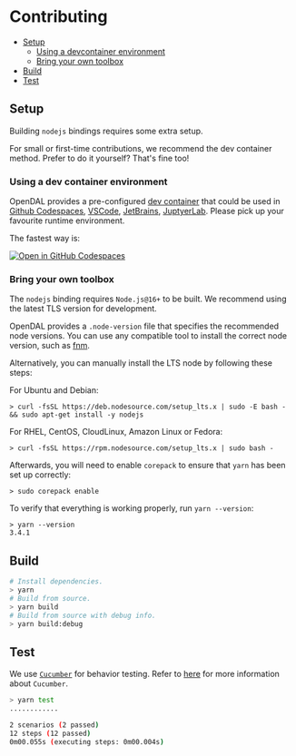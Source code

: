 # Contributing

- [Setup](#setup)
  - [Using a devcontainer environment](#using-a-devcontainer-environment)
  - [Bring your own toolbox](#bring-your-own-toolbox)
- [Build](#build)
- [Test](#test)

## Setup

Building `nodejs` bindings requires some extra setup.

For small or first-time contributions, we recommend the dev container method. Prefer to do it yourself? That's fine too!

### Using a dev container environment

OpenDAL provides a pre-configured [dev container](https://containers.dev/) that could be used in [Github Codespaces](https://github.com/features/codespaces), [VSCode](https://code.visualstudio.com/), [JetBrains](https://www.jetbrains.com/remote-development/gateway/), [JuptyerLab](https://jupyterlab.readthedocs.io/en/stable/). Please pick up your favourite runtime environment.

The fastest way is:

[![Open in GitHub Codespaces](https://github.com/codespaces/badge.svg)](https://codespaces.new/apache/incubator-opendal?quickstart=1&machine=standardLinux32gb)

### Bring your own toolbox

The `nodejs` binding requires `Node.js@16+` to be built. We recommend using the latest TLS version for development.

OpenDAL provides a `.node-version` file that specifies the recommended node versions. You can use any compatible tool to install the correct node version, such as [fnm](https://github.com/Schniz/fnm).

Alternatively, you can manually install the LTS node by following these steps:

For Ubuntu and Debian:

```shell
> curl -fsSL https://deb.nodesource.com/setup_lts.x | sudo -E bash - && sudo apt-get install -y nodejs
```

For RHEL, CentOS, CloudLinux, Amazon Linux or Fedora:

```shell
> curl -fsSL https://rpm.nodesource.com/setup_lts.x | sudo bash -
```

Afterwards, you will need to enable `corepack` to ensure that `yarn` has been set up correctly:

```shell
> sudo corepack enable
```

To verify that everything is working properly, run `yarn --version`:

```shell
> yarn --version
3.4.1
```

## Build

```bash
# Install dependencies.
> yarn
# Build from source.
> yarn build
# Build from source with debug info.
> yarn build:debug
```

## Test

We use [`Cucumber`](https://cucumber.io/) for behavior testing. Refer to [here](https://cucumber.io/docs/guides/overview/) for more information about `Cucumber`.

```bash
> yarn test
............

2 scenarios (2 passed)
12 steps (12 passed)
0m00.055s (executing steps: 0m00.004s)
```

